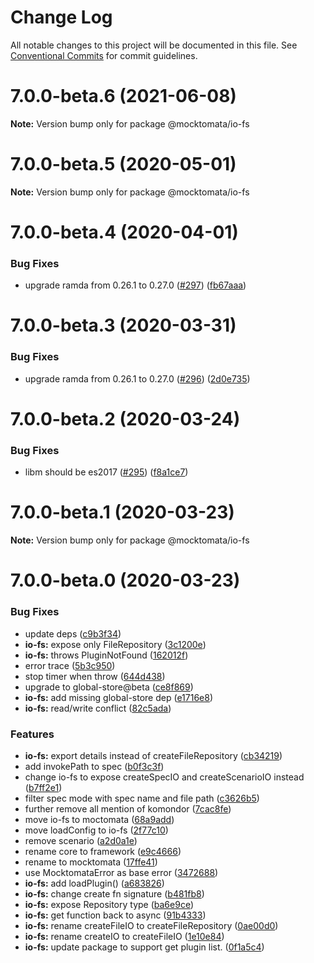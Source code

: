 # Change Log

All notable changes to this project will be documented in this file.
See [Conventional Commits](https://conventionalcommits.org) for commit guidelines.

# 7.0.0-beta.6 (2021-06-08)

**Note:** Version bump only for package @mocktomata/io-fs





# 7.0.0-beta.5 (2020-05-01)

**Note:** Version bump only for package @mocktomata/io-fs





# 7.0.0-beta.4 (2020-04-01)


### Bug Fixes

* upgrade ramda from 0.26.1 to 0.27.0 ([#297](https://github.com/mocktomata/mocktomata/issues/297)) ([fb67aaa](https://github.com/mocktomata/mocktomata/commit/fb67aaaff56bf9d30a68d937c55603a86dc959cf))





# 7.0.0-beta.3 (2020-03-31)


### Bug Fixes

* upgrade ramda from 0.26.1 to 0.27.0 ([#296](https://github.com/mocktomata/mocktomata/issues/296)) ([2d0e735](https://github.com/mocktomata/mocktomata/commit/2d0e735e22bf8cfc96605b957852ded677c69794))





# 7.0.0-beta.2 (2020-03-24)


### Bug Fixes

* libm should be es2017 ([#295](https://github.com/mocktomata/mocktomata/issues/295)) ([f8a1ce7](https://github.com/mocktomata/mocktomata/commit/f8a1ce73f7a5bb163ecbe96f9e779c73f5a86656))





# 7.0.0-beta.1 (2020-03-23)

**Note:** Version bump only for package @mocktomata/io-fs





# 7.0.0-beta.0 (2020-03-23)


### Bug Fixes

* update deps ([c9b3f34](https://github.com/mocktomata/mocktomata/commit/c9b3f3400e887b13271179efd3dbdca70fc899e6))
* **io-fs:** expose only FileRepository ([3c1200e](https://github.com/mocktomata/mocktomata/commit/3c1200e9b07faa42eea2e285a2210ae626cce16b))
* **io-fs:** throws PluginNotFound ([162012f](https://github.com/mocktomata/mocktomata/commit/162012fa2e9a88386f2d33258a3defc58e194aae))
* error trace ([5b3c950](https://github.com/mocktomata/mocktomata/commit/5b3c9500f657616e182e8654023cc9cb32eaf996))
* stop timer when throw ([644d438](https://github.com/mocktomata/mocktomata/commit/644d438626c3278cddb6bf54015a021e98db315b))
* upgrade to global-store@beta ([ce8f869](https://github.com/mocktomata/mocktomata/commit/ce8f8693930108656403e57984d00597573b74ac))
* **io-fs:** add missing global-store dep ([e1716e8](https://github.com/mocktomata/mocktomata/commit/e1716e8a3cc25cb3d1c19e06d13a5928d87bc256))
* **io-fs:** read/write conflict ([82c5ada](https://github.com/mocktomata/mocktomata/commit/82c5ada95dd5aa370fd236c306912b7e611b782d))


### Features

* **io-fs:** export details instead of createFileRepository ([cb34219](https://github.com/mocktomata/mocktomata/commit/cb342197555632014d23d76b8c9436a24680c67a))
* add invokePath to spec ([b0f3c3f](https://github.com/mocktomata/mocktomata/commit/b0f3c3f29f19e540af927cc91c541c0f4b7e1f8f))
* change io-fs to expose createSpecIO and createScenarioIO instead ([b7ff2e1](https://github.com/mocktomata/mocktomata/commit/b7ff2e16fcd99702b8839ebbc2f8b8dfcf40cd0e))
* filter spec mode with spec name and file path ([c3626b5](https://github.com/mocktomata/mocktomata/commit/c3626b5f2ed5ed54e4635641e11ca9b73ce8e75c))
* further remove all mention of komondor ([7cac8fe](https://github.com/mocktomata/mocktomata/commit/7cac8febdd247fcc26ed630795f220c9d553eb00))
* move io-fs to moctomata ([68a9add](https://github.com/mocktomata/mocktomata/commit/68a9add3e79c73c80ec5b771ac3048df8a70c001))
* move loadConfig to io-fs ([2f77c10](https://github.com/mocktomata/mocktomata/commit/2f77c10b6dbd1320b24b6164b32125ccf65ae807))
* remove scenario ([a2d0a1e](https://github.com/mocktomata/mocktomata/commit/a2d0a1e8d6d8607ab37c46dc9895b2973a023cc0))
* rename core to framework ([e9c4666](https://github.com/mocktomata/mocktomata/commit/e9c4666a6e2ae75985b5a931e6f5136ee94cb54c))
* rename to mocktomata ([17ffe41](https://github.com/mocktomata/mocktomata/commit/17ffe41eec572337ce683fd4cdb613a3d6394e19))
* use MocktomataError as base error ([3472688](https://github.com/mocktomata/mocktomata/commit/34726889bad478b5eda9be639b379dbc6696497d))
* **io-fs:** add loadPlugin() ([a683826](https://github.com/mocktomata/mocktomata/commit/a6838267a2e3f6a3f45b3e167da8fdd14a596fd2))
* **io-fs:** change create fn signature ([b481fb8](https://github.com/mocktomata/mocktomata/commit/b481fb8c76ad413523744905d4f2d641ad7253ea))
* **io-fs:** expose Repository type ([ba6e9ce](https://github.com/mocktomata/mocktomata/commit/ba6e9cef0059ee0f5d32f4431c8c849ab48c39fb))
* **io-fs:** get function back to async ([91b4333](https://github.com/mocktomata/mocktomata/commit/91b433303b4f287eb3b7da1a1505cc1a228c826a))
* **io-fs:** rename createFileIO to createFileRepository ([0ae00d0](https://github.com/mocktomata/mocktomata/commit/0ae00d00ad819c914341923f70b668198ea37abd))
* **io-fs:** rename createIO to createFileIO ([1e10e84](https://github.com/mocktomata/mocktomata/commit/1e10e8452c7d991f05cc5068280312510a857e54))
* **io-fs:** update package to support get plugin list. ([0f1a5c4](https://github.com/mocktomata/mocktomata/commit/0f1a5c456343ac54774cfd0d23937655d4046fe7))

